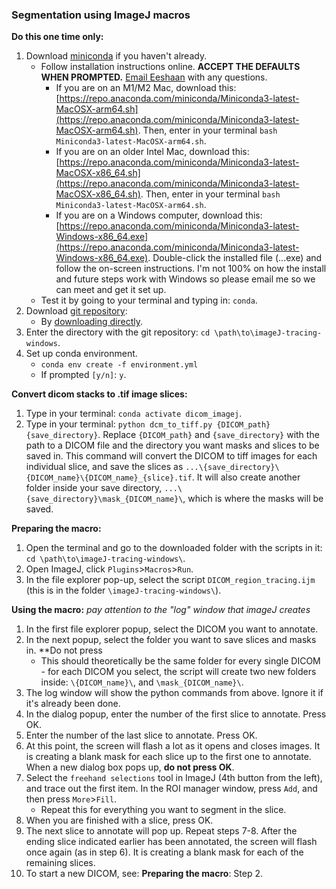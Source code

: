### Segmentation using ImageJ macros

**Do this one time only:**  
1. Download [miniconda](https://docs.conda.io/en/latest/miniconda.html) if you haven't already.
    * Follow installation instructions online. **ACCEPT THE DEFAULTS WHEN PROMPTED.** [Email Eeshaan](mailto:er479@cornell.edu) with any questions.
        * If you are on an M1/M2 Mac, download this: [https://repo.anaconda.com/miniconda/Miniconda3-latest-MacOSX-arm64.sh](https://repo.anaconda.com/miniconda/Miniconda3-latest-MacOSX-arm64.sh). Then, enter in your terminal `bash Miniconda3-latest-MacOSX-arm64.sh`.
        * If you are on an older Intel Mac, download this: [https://repo.anaconda.com/miniconda/Miniconda3-latest-MacOSX-x86_64.sh](https://repo.anaconda.com/miniconda/Miniconda3-latest-MacOSX-x86_64.sh). Then, enter in your terminal `bash Miniconda3-latest-MacOSX-arm64.sh`.
        * If you are on a Windows computer, download this: [https://repo.anaconda.com/miniconda/Miniconda3-latest-Windows-x86_64.exe](https://repo.anaconda.com/miniconda/Miniconda3-latest-Windows-x86_64.exe). Double-click the installed file (...exe) and follow the on-screen instructions. I'm not 100% on how the install and future steps work with Windows so please email me so we can meet and get it set up.  
    * Test it by going to your terminal and typing in: `conda`.
2. Download [git repository](https://github.com/eeshaanrehani/imageJ-tracing):
    * By [downloading directly](https://github.com/eeshaanrehani/imageJ-tracing/archive/refs/heads/windows.zip).
3. Enter the directory with the git repository: `cd \path\to\imageJ-tracing-windows`.
4. Set up conda environment.
    * `conda env create -f environment.yml`
    * If prompted `[y/n]`: `y`.

**Convert dicom stacks to .tif image slices:**
1. Type in your terminal: `conda activate dicom_imagej`.
2. Type in your terminal: `python dcm_to_tiff.py {DICOM_path} {save_directory}`. Replace `{DICOM_path}` and `{save_directory}` with the path to a DICOM file and the directory you want masks and slices to be saved in. This command will convert the DICOM to tiff images for each individual slice, and save the slices as `...\{save_directory}\{DICOM_name}\{DICOM_name}_{slice}.tif`. It will also create another folder inside your save directory, `...\{save_directory}\mask_{DICOM_name}\`, which is where the masks will be saved. 

**Preparing the macro:**  
1. Open the terminal and go to the downloaded folder with the scripts in it: `cd \path\to\imageJ-tracing-windows\`.
2. Open ImageJ, click `Plugins`>`Macros`>`Run`.
3. In the file explorer pop-up, select the script `DICOM_region_tracing.ijm` (this is in the folder `\imageJ-tracing-windows\`).

**Using the macro:** _pay attention to the "log" window that imageJ creates_
1. In the first file explorer popup, select the DICOM you want to annotate.
2. In the next popup, select the folder you want to save slices and masks in. **Do not press 
    * This should theoretically be the same folder for every single DICOM - for each DICOM you select, the script will create two new folders inside: `\{DICOM_name}\`, and `\mask_{DICOM_name}\`.
3. The log window will show the python commands from above. Ignore it if it's already been done.
4. In the dialog popup, enter the number of the first slice to annotate. Press OK.
5. Enter the number of the last slice to annotate. Press OK.
6. At this point, the screen will flash a lot as it opens and closes images. It is creating a blank mask for each slice up to the first one to annotate. When a new dialog box pops up, **do not press OK**.
7. Select the `freehand selections` tool in ImageJ (4th button from the left), and trace out the first item. In the ROI manager window, press `Add`, and then press `More`>`Fill`.
    * Repeat this for everything you want to segment in the slice.
8. When you are finished with a slice, press OK.
9. The next slice to annotate will pop up. Repeat steps 7-8. After the ending slice indicated earlier has been annotated, the screen will flash once again (as in step 6). It is creating a blank mask for each of the remaining slices. 
10. To start a new DICOM, see: **Preparing the macro**: Step 2.
